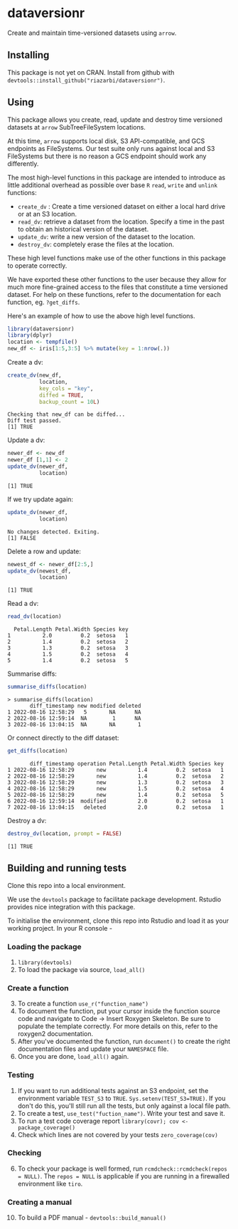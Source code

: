 # dataversionr
Create and maintain time-versioned datasets using `arrow`. 

## Installing

This package is not yet on CRAN. Install from github with `devtools::install_github("riazarbi/dataversionr")`.

## Using

This package allows you create, read, update and destroy time versioned datasets at `arrow` SubTreeFileSystem locations. 

At this time, `arrow` supports local disk, S3 API-compatible, and GCS endpoints as FileSystems. Our test suite only runs against local and S3 FileSystems but there is no reason a GCS endpoint should work any differently.

The most high-level functions in this package are intended to introduce as little additional overhead as possible over base `R` `read`, `write` and `unlink` functions:

- `create_dv` : Create a time versioned dataset on either a local hard drive or at an S3 location.
- `read_dv`: retrieve a dataset from the location. Specify a time in the past to obtain an historical version of the dataset.
- `update_dv`: write a new version of the dataset to the location.
- `destroy_dv`: completely erase the files at the location.

These high level functions make use of the other functions in this package to operate correctly. 

We have exported these other functions to the user because they allow for much more fine-grained access to the files that constitute a time versioned dataset. For help on these functions, refer to the documentation for each function, eg. `?get_diffs`.

Here's an example of how to use the above high level functions.

```r
library(dataversionr)
library(dplyr)
location <- tempfile()
new_df <- iris[1:5,3:5] %>% mutate(key = 1:nrow(.))
```

Create a dv:

```r
create_dv(new_df,
          location,
          key_cols = "key",
          diffed = TRUE,
          backup_count = 10L)
```

```
Checking that new_df can be diffed...
Diff test passed.
[1] TRUE
```

Update a dv:

```r
newer_df <- new_df
newer_df [1,1] <- 2
update_dv(newer_df, 
          location)
```

```
[1] TRUE
```

If we try update again:

```r
update_dv(newer_df, 
          location)
```

```
No changes detected. Exiting.
[1] FALSE
```


Delete a row and update:

```r
newest_df <- newer_df[2:5,]
update_dv(newest_df,
          location)
```

```
[1] TRUE
```

Read a dv:

```r
read_dv(location)
```

```
  Petal.Length Petal.Width Species key
1          2.0         0.2  setosa   1
2          1.4         0.2  setosa   2
3          1.3         0.2  setosa   3
4          1.5         0.2  setosa   4
5          1.4         0.2  setosa   5
```

Summarise diffs:

```r
summarise_diffs(location)

```

```
> summarise_diffs(location)
       diff_timestamp new modified deleted
1 2022-08-16 12:58:29   5       NA      NA
2 2022-08-16 12:59:14  NA        1      NA
3 2022-08-16 13:04:15  NA       NA       1
```

Or connect directly to the diff dataset:

```r
get_diffs(location)
```

```
       diff_timestamp operation Petal.Length Petal.Width Species key
1 2022-08-16 12:58:29       new          1.4         0.2  setosa   1
2 2022-08-16 12:58:29       new          1.4         0.2  setosa   2
3 2022-08-16 12:58:29       new          1.3         0.2  setosa   3
4 2022-08-16 12:58:29       new          1.5         0.2  setosa   4
5 2022-08-16 12:58:29       new          1.4         0.2  setosa   5
6 2022-08-16 12:59:14  modified          2.0         0.2  setosa   1
7 2022-08-16 13:04:15   deleted          2.0         0.2  setosa   1
```

Destroy a dv:

```r
destroy_dv(location, prompt = FALSE)
```

```
[1] TRUE
```

## Building and running tests

Clone this repo into a local environment. 

We use the `devtools` package to facilitate package development. Rstudio provides nice integration with this package. 

To initialise the environment, clone this repo into Rstudio and load it as your working project. In your R console - 


### Loading the package 
1. `library(devtools)`
2. To load the package via source, `load_all()`

### Create a function
3. To create a function `use_r("function_name")`
3. To document the function, put your cursor inside the function source code and navigate to Code -> Insert Roxygen Skeleton. Be sure to populate the template correctly. For more details on this, refer to the roxygen2 documentation. 
4. After you've documented the function, run `document()` to create the right documentation files and update your `NAMESPACE` file.
5. Once you are done, `load_all()` again.

### Testing
1. If you want to run additional tests against an S3 endpoint, set the environment variable `TEST_S3` to `TRUE`. `Sys.setenv(TEST_S3=TRUE)`. If you don't do this, you'll still run all the tests, but only against a local file path.
7. To create a test, `use_test("fuction_name")`. Write your test and save it. 
8. To run a test code coverage report `library(covr); cov <- package_coverage()`
9. Check which lines are not covered by your tests `zero_coverage(cov)`

### Checking
6. To check your package is well formed, run `rcmdcheck::rcmdcheck(repos = NULL)`. The `repos = NULL` is applicable if you are running in a firewalled environment like `tiro`.

### Creating a manual
10. To build a PDF manual - `devtools::build_manual()`

